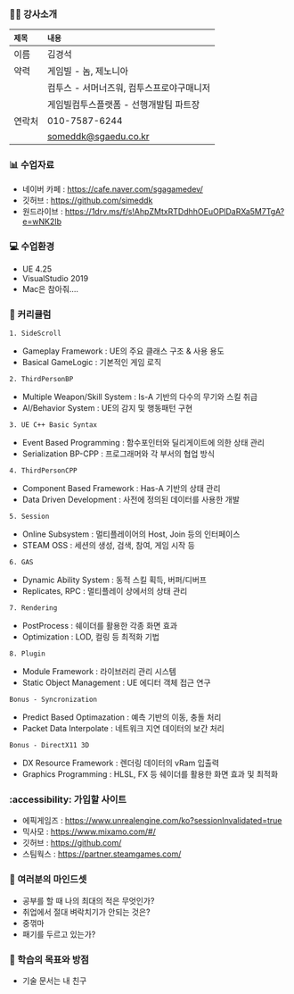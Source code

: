 
### 👨‍🦱 강사소개
|`제목`|`내용`|
|:--|:--|
|이름|김경석|
|약력|게임빌 - 놈, 제노니아|
||컴투스 - 서머너즈워, 컴투스프로야구매니저|
||게임빌컴투스플랫폼 - 선행개발팀 파트장|
|연락처|010-7587-6244|
||someddk@sgaedu.co.kr|


### 📊 수업자료
- 네이버 카페 : https://cafe.naver.com/sgagamedev/
- 깃허브 : https://github.com/simeddk
- 원드라이브 : https://1drv.ms/f/s!AhpZMtxRTDdhhOEuOPlDaRXa5M7TgA?e=wNK2Ib


### 💻 수업환경
- UE 4.25
- VisualStudio 2019
- Mac은 참아줘....


### 🧮 커리큘럼
`1. SideScroll`
- Gameplay Framework : UE의 주요 클래스 구조 & 사용 용도
- Basical GameLogic : 기본적인 게임 로직
  
`2. ThirdPersonBP`
- Multiple Weapon/Skill System : Is-A 기반의 다수의 무기와 스킬 취급
- AI/Behavior System : UE의 감지 및 행동패턴 구현

`3. UE C++ Basic Syntax`
- Event Based Programming : 함수포인터와 딜리게이트에 의한 상태 관리
- Serialization BP-CPP : 프로그래머와 각 부서의 협업 방식

`4. ThirdPersonCPP`
- Component Based Framework : Has-A 기반의 상태 관리
- Data Driven Development : 사전에 정의된 데이터를 사용한 개발

`5. Session`
- Online Subsystem : 멀티플레이어의 Host, Join 등의 인터페이스
- STEAM OSS : 세션의 생성, 검색, 참여, 게임 시작 등

`6. GAS`
- Dynamic Ability System : 동적 스킬 획득, 버퍼/디버프
- Replicates, RPC : 멀티플레이 상에서의 상태 관리

`7. Rendering`
- PostProcess : 쉐이더를 활용한 각종 화면 효과
- Optimization : LOD, 컬링 등 최적화 기법

`8. Plugin`
- Module Framework : 라이브러리 관리 시스템
- Static Object Management : UE 에디터 객체 접근 연구

`Bonus - Syncronization`
- Predict Based Optimazation : 예측 기반의 이동, 충돌 처리
- Packet Data Interpolate : 네트워크 지연 데이터의 보간 처리

`Bonus - DirectX11 3D`
- DX Resource Framework : 렌더링 데이터의 vRam 입출력
- Graphics Programming : HLSL, FX 등 쉐이더를 활용한 화면 효과 및 최적화


### :accessibility: 가입할 사이트
- 에픽게임즈 : https://www.unrealengine.com/ko?sessionInvalidated=true
- 믹사모 : https://www.mixamo.com/#/
- 깃허브 : https://github.com/
- 스팀웍스 : https://partner.steamgames.com/


### 🐤 여러분의 마인드셋
- 공부를 할 때 나의 최대의 적은 무엇인가?
- 취업에서 절대 벼락치기가 안되는 것은?
- 중꺾마
- 패기를 두르고 있는가?


### 🐐 학습의 목표와 방점
- 기술 문서는 내 친구
